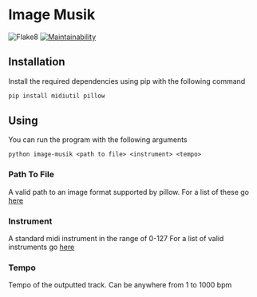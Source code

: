 # Image Musik

![Flake8](https://github.com/alegemaate/image-musik/workflows/flake8/badge.svg)
[![Maintainability](https://api.codeclimate.com/v1/badges/8b56ded2e30dd170b7e8/maintainability)](https://codeclimate.com/github/alegemaate/image-musik/maintainability)

## Installation

Install the required dependencies using pip with the following command

```sh
pip install midiutil pillow
```

## Using

You can run the program with the following arguments

```
python image-musik <path to file> <instrument> <tempo>
```

### Path To File

A valid path to an image format supported by pillow.
For a list of these go [here](https://pillow.readthedocs.io/en/stable/handbook/image-file-formats.html)

### Instrument

A standard midi instrument in the range of 0-127
For a list of valid instruments go [here](https://en.wikipedia.org/wiki/General_MIDI#Program_change_events)

### Tempo

Tempo of the outputted track. Can be anywhere from 1 to 1000 bpm
